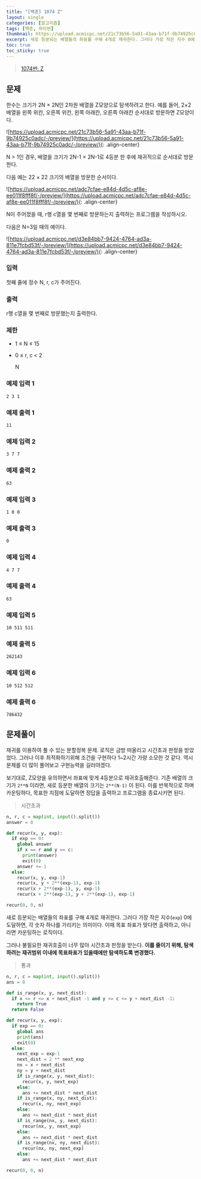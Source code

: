 ```yaml
---
title: "[백준] 1074 Z"
layout: single
categories: [알고리즘]
tags: [백준, 파이썬]
thumbnail: https://upload.acmicpc.net/21c73b56-5a91-43aa-b71f-9b74925c0adc/-/preview/
excerpt: 새로 등분되는 배열들의 좌표를 구해 4개로 재귀한다. 그러다 가장 작은 지수 0에 도달하면, 각 숫자 하나를 가리키는 의미이다. 이때 목표 좌표가 맞다면 출력하고, 아니라면 카운팅하는 로직이다. 그러나 불필요한 재귀호출이 너무 많아 시간초과 판정을 받는다. 이를 줄이기 위해, 탐색하려는 재귀범위 이내에 목표좌표가 있을때에만 탐색하도록 변경했다.
toc: true
toc_sticky: true
---
```


>[1074번: Z](https://www.acmicpc.net/problem/1074)
>

## 문제

한수는 크기가 2N × 2N인 2차원 배열을 Z모양으로 탐색하려고 한다. 예를 들어, 2×2배열을 왼쪽 위칸, 오른쪽 위칸, 왼쪽 아래칸, 오른쪽 아래칸 순서대로 방문하면 Z모양이다.

![https://upload.acmicpc.net/21c73b56-5a91-43aa-b71f-9b74925c0adc/-/preview/](https://upload.acmicpc.net/21c73b56-5a91-43aa-b71f-9b74925c0adc/-/preview/){: .align-center}

N > 1인 경우, 배열을 크기가 2N-1 × 2N-1로 4등분 한 후에 재귀적으로 순서대로 방문한다.

다음 예는 22 × 22 크기의 배열을 방문한 순서이다.

![https://upload.acmicpc.net/adc7cfae-e84d-4d5c-af8e-ee011f8fff8f/-/preview/](https://upload.acmicpc.net/adc7cfae-e84d-4d5c-af8e-ee011f8fff8f/-/preview/){: .align-center}

N이 주어졌을 때, r행 c열을 몇 번째로 방문하는지 출력하는 프로그램을 작성하시오.

다음은 N=3일 때의 예이다.

![https://upload.acmicpc.net/d3e84bb7-9424-4764-ad3a-811e7fcbd53f/-/preview/](https://upload.acmicpc.net/d3e84bb7-9424-4764-ad3a-811e7fcbd53f/-/preview/){: .align-center}

### 입력

첫째 줄에 정수 N, r, c가 주어진다.

### 출력

r행 c열을 몇 번째로 방문했는지 출력한다.

### 제한

- 1 ≤ N ≤ 15
- 0 ≤ r, c < 2
    
    N
    

### 예제 입력 1

```
2 3 1
```

### 예제 출력 1

```
11
```

### 예제 입력 2

```
3 7 7
```

### 예제 출력 2

```
63
```

### 예제 입력 3

```
1 0 0
```

### 예제 출력 3

```
0
```

### 예제 입력 4

```
4 7 7
```

### 예제 출력 4

```
63
```

### 예제 입력 5

```
10 511 511
```

### 예제 출력 5

```
262143
```

### 예제 입력 6

```
10 512 512
```

### 예제 출력 6

```
786432
```

## 문제풀이

재귀를 이용하여 풀 수 있는 분할정복 문제. 로직은 금방 떠올리고 시간초과 판정을 받았었다. 그러나 이후 최적화하기위해 조건을 구현하다 1~2시간 가량 소모한 것 같다. 역시 문제를 더 많이 풀어보고 구현능력을 길러야겠다.

보기대로, Z모양을 유의하면서 좌표에 맞게 4등분으로 재귀호출해준다. 기존 배열의 크기가 `2**N` 이라면, 새로 등분한 배열의 크기는 `2**(N-1)` 이 된다. 이를 반복적으로 하며 카운팅하다, 목표한 지점에 도달하면 정답을 출력하고 프로그램을 종료시키면 된다.

> 시간초과
> 

```python
n, r, c = map(int, input().split())
answer = 0

def recur(x, y, exp):
  if exp == 0:
    global answer
    if x == r and y == c:
      print(answer)
      exit(0)
    answer += 1
  else:
    recur(x, y, exp-1)
    recur(x, y + 2**(exp-1), exp-1)
    recur(x + 2**(exp-1), y, exp-1)
    recur(x + 2**(exp-1), y + 2**(exp-1), exp-1)

recur(0, 0, n)
```

새로 등분되는 배열들의 좌표를 구해 4개로 재귀한다. 그러다 가장 작은 지수(`exp`) 0에 도달하면, 각 숫자 하나를 가리키는 의미이다. 이때 목표 좌표가 맞다면 출력하고, 아니라면 카운팅하는 로직이다.

그러나 불필요한 재귀호출이 너무 많아 시간초과 판정을 받는다. **이를 줄이기 위해, 탐색하려는 재귀범위 이내에 목표좌표가 있을때에만 탐색하도록 변경했다.**

> 통과
> 

```python
n, r, c = map(int, input().split())
ans = 0

def is_range(x, y, next_dist):
  if x <= r <= x + next_dist -1 and y <= c <= y + next_dist -1:
    return True
  return False

def recur(x, y, exp):
  if exp == 0:
    global ans
    print(ans)
    exit(0)
  else:
    next_exp = exp-1
    next_dist = 2 ** next_exp
    nx = x + next_dist
    ny = y + next_dist
    if is_range(x, y, next_dist):
      recur(x, y, next_exp)
    else:
      ans += next_dist * next_dist
    if is_range(x, ny, next_dist):
      recur(x, ny, next_exp)
    else:
      ans += next_dist * next_dist
    if is_range(nx, y, next_dist):
      recur(nx, y, next_exp)
    else:
      ans += next_dist * next_dist
    if is_range(nx, ny, next_dist):
      recur(nx, ny, next_exp)
    else:
      ans += next_dist * next_dist

recur(0, 0, n)
```